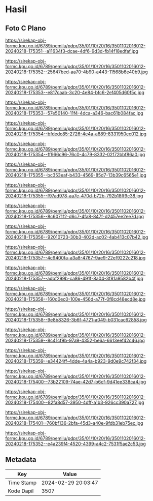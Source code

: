 # Hasil

## Foto C Plano

https://sirekap-obj-formc.kpu.go.id/6789/pemilu/pdpr/35/01/10/20/16/3501102016012-20240218-175351--a11634f3-dcae-4df6-9d3d-fb14f18edfaf.jpg

https://sirekap-obj-formc.kpu.go.id/6789/pemilu/pdpr/35/01/10/20/16/3501102016012-20240218-175352--25647bed-aa70-4b90-a443-11568b6e40b9.jpg

https://sirekap-obj-formc.kpu.go.id/6789/pemilu/pdpr/35/01/10/20/16/3501102016012-20240218-175353--e817caab-3c20-4e84-bfc6-2ef405d60f5c.jpg

https://sirekap-obj-formc.kpu.go.id/6789/pemilu/pdpr/35/01/10/20/16/3501102016012-20240218-175353--57e50140-11f4-4dca-a346-bac61b084fac.jpg

https://sirekap-obj-formc.kpu.go.id/6789/pemilu/pdpr/35/01/10/20/16/3501102016012-20240218-175354--bfdedc85-2726-4e4a-a889-8331950ec012.jpg

https://sirekap-obj-formc.kpu.go.id/6789/pemilu/pdpr/35/01/10/20/16/3501102016012-20240218-175354--ff966c96-76c0-4c79-8332-02f72bbf86a0.jpg

https://sirekap-obj-formc.kpu.go.id/6789/pemilu/pdpr/35/01/10/20/16/3501102016012-20240218-175355--bc353eaf-b433-4569-85d7-13b39c6565e1.jpg

https://sirekap-obj-formc.kpu.go.id/6789/pemilu/pdpr/35/01/10/20/16/3501102016012-20240218-175355--f97ad978-aa7e-470d-b72b-792b18ff9c38.jpg

https://sirekap-obj-formc.kpu.go.id/6789/pemilu/pdpr/35/01/10/20/16/3501102016012-20240218-175356--8c6071f2-d6c7-4fa8-847f-d2457ee2ee7d.jpg

https://sirekap-obj-formc.kpu.go.id/6789/pemilu/pdpr/35/01/10/20/16/3501102016012-20240218-175356--92010723-30b3-402d-ac02-4ab413c07b42.jpg

https://sirekap-obj-formc.kpu.go.id/6789/pemilu/pdpr/35/01/10/20/16/3501102016012-20240218-175357--4c9400fa-a3a8-4767-9ae9-22ef9222c218.jpg

https://sirekap-obj-formc.kpu.go.id/6789/pemilu/pdpr/35/01/10/20/16/3501102016012-20240218-175357--adbf299b-ca86-491f-8a04-3f81a9582b4f.jpg

https://sirekap-obj-formc.kpu.go.id/6789/pemilu/pdpr/35/01/10/20/16/3501102016012-20240218-175358--160d0ec0-100e-456d-a77f-0f8cd48ecd8e.jpg

https://sirekap-obj-formc.kpu.go.id/6789/pemilu/pdpr/35/01/10/20/16/3501102016012-20240218-175358--9e8b8326-3b6f-4721-a049-b031cac62858.jpg

https://sirekap-obj-formc.kpu.go.id/6789/pemilu/pdpr/35/01/10/20/16/3501102016012-20240218-175359--8c41cf9b-97a9-4352-be6a-6613eef42c46.jpg

https://sirekap-obj-formc.kpu.go.id/6789/pemilu/pdpr/35/01/10/20/16/3501102016012-20240218-175359--e34424ff-4dde-4a4a-b923-9d0e9c742f34.jpg

https://sirekap-obj-formc.kpu.go.id/6789/pemilu/pdpr/35/01/10/20/16/3501102016012-20240218-175400--73b22109-74ae-42d7-b6cf-9d41ee338ca4.jpg

https://sirekap-obj-formc.kpu.go.id/6789/pemilu/pdpr/35/01/10/20/16/3501102016012-20240218-175400--82fa8d57-3950-4dff-a1b3-926cc390a727.jpg

https://sirekap-obj-formc.kpu.go.id/6789/pemilu/pdpr/35/01/10/20/16/3501102016012-20240218-175401--760bf136-2bfa-45d3-a40e-9fdb31eb75ec.jpg

https://sirekap-obj-formc.kpu.go.id/6789/pemilu/pdpr/35/01/10/20/16/3501102016012-20240218-175352--e4a239f4-4520-4399-a4c2-7531f5ae2c53.jpg


## Metadata

| Key        | Value               |
| ---------- | ------------------- |
| Time Stamp | 2024-02-29 20:03:47 |
| Kode Dapil | 3507                |



